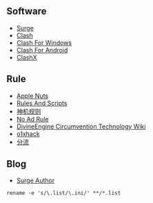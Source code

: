 ## Software
 - [Surge](https://nssurge.com)
 - [Clash](https://github.com/Dreamacro/clash/tree/master)
 - [Clash For Windows](https://github.com/Fndroid/clash_for_windows_pkg)
 - [Clash For Android](https://github.com/Kr328/ClashForAndroid)
 - [ClashX](https://github.com/yichengchen/clashX)
## Rule
 - [Apple Nuts](https://github.com/Hackl0us/SS-Rule-Snippet)
 - [Rules And Scripts](https://github.com/blackmatrix7/ios_rule_script)
 - [神机规则](https://github.com/DivineEngine/Profiles/tree/master)
 - [No Ad Rule](https://github.com/787a68/Rules/tree/master/Surge4)
 - [DivineEngine Circumvention Technology Wiki](https://www.notion.so/DivineEngine-Circumvention-Technology-Wiki-0fdb36a8d71a4151983d23fbc866759c)
 - [o1xhack](https://o1xhack.com/2020/06/21/surge/)
 - [分流](https://limbopro.xyz/archives/2561.html)
## Blog
- [Surge Author](https://blankwonder.medium.com)

```shell
rename -e 's/\.list/\.ini/' **/*.list 
```